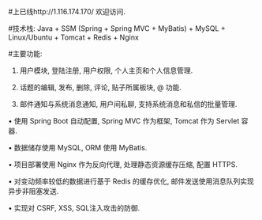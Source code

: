 #上已线http://1.116.174.170/  欢迎访问.        

#技术栈:  Java + SSM (Spring + Spring MVC + MyBatis) + MySQL + Linux/Ubuntu + Tomcat + Redis + Nginx

#主要功能:

1. 用户模块, 登陆注册, 用户权限, 个人主页和个人信息管理.

2. 话题的编辑, 发布, 删除, 评论, 贴子所属板块, @ 功能.

3. 邮件通知与系统消息通知, 用户间私聊, 支持系统消息和私信的批量管理.

• 使用 Spring Boot 自动配置, Spring MVC 作为框架, Tomcat 作为 Servlet 容器.

• 数据储存使用 MySQL, ORM 使用 MyBatis.

• 项目部署使用 Nginx 作为反向代理, 处理静态资源缓存压缩, 配置 HTTPS.

• 对变动频率较低的数据进行基于 Redis 的缓存优化, 邮件发送使用消息队列实现异步非阻塞发送.

• 实现对 CSRF, XSS, SQL注入攻击的防御.
